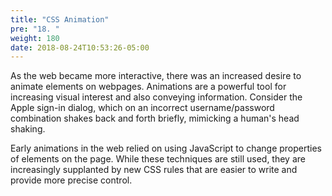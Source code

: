 ```yaml
---
title: "CSS Animation"
pre: "18. "
weight: 180
date: 2018-08-24T10:53:26-05:00
---
```


As the web became more interactive, there was an increased desire to animate elements on webpages. Animations are a powerful tool for increasing visual interest and also conveying information.  Consider the Apple sign-in dialog, which on an incorrect username/password combination shakes back and forth briefly, mimicking a human's head shaking.

Early animations in the web relied on using JavaScript to change properties of elements on the page. While these techniques are still used, they are increasingly supplanted by new CSS rules that are easier to write and provide more precise control. 